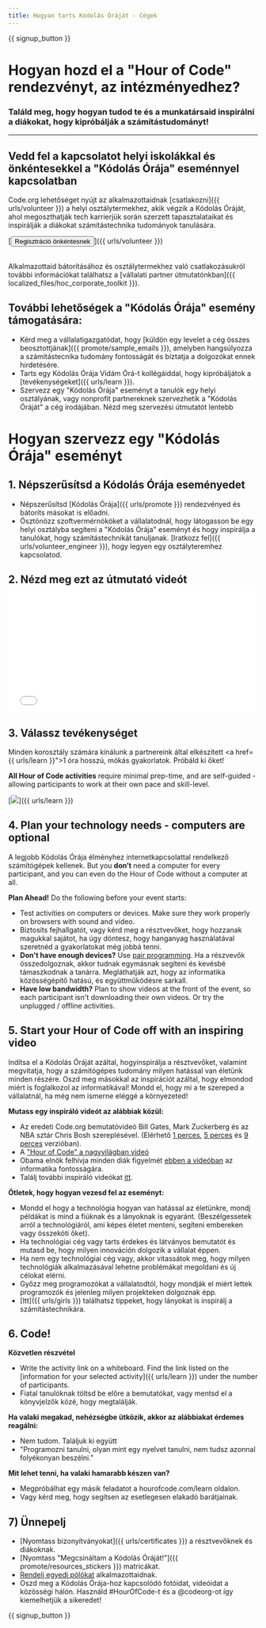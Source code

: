 ```yaml
---
title: Hogyan tarts Kódolás Óráját - Cégek
---
```


{{ signup_button }}

# Hogyan hozd el a "Hour of Code" rendezvényt, az intézményedhez?
### Találd meg, hogy hogyan tudod te és a munkatársaid inspirálni a diákokat, hogy kipróbálják a számítástudományt!

***

## Vedd fel a kapcsolatot helyi iskolákkal és önkéntesekkel a "Kódolás Órája" eseménnyel kapcsolatban
Code.org lehetőséget nyújt az alkalmazottaidnak [csatlakozni]({{ urls/volunteer }}) a helyi osztálytermekhez, akik végzik a Kódolás Óráját, ahol megoszthatják tech karrierjük során szerzett tapasztalataikat és inspirálják a diákokat számítástechnika tudományok tanulására.

[<button>Regisztráció önkéntesnek</button>]({{ urls/volunteer }})
<br>
<br>

Alkalmazottaid bátorításához és osztálytermekhez való csatlakozásukról további információkat találhatsz a [vállalati partner útmutatónkban]({{ localized_files/hoc_corporate_toolkit }}).

## További lehetőségek a "Kódolás Órája" esemény támogatására:

- Kérd meg a vállalatigazgatódat, hogy [küldön egy levelet a cég összes beosztottjának]({{ promote/sample_emails }}), amelyben hangsúlyozza a számítástecnika tudomány fontosságát és bíztatja a dolgozókat ennek hirdetésére.
- Tarts egy Kódolás Órája Vidám Órá-t kollégáiddal, hogy kipróbáljátok a [tevékenységeket]({{ urls/learn }}).
- Szervezz egy "Kódolás Órája" eseményt a tanulók egy helyi osztályának, vagy nonprofit partnereknek szervezhetik a "Kódolás Óráját" a cég irodájában.  Nézd meg szervezési útmutatót lentebb


# Hogyan szervezz egy "Kódolás Órája" eseményt

## 1. Népszerűsítsd a Kódolás Órája eseményedet
- Népszerűsítsd [Kódolás Órája]({{ urls/promote }}) rendezvényed és bátoríts másokat is előadni.
- Ösztönözz szoftvermérnököket a vállalatodnál, hogy látogasson be egy helyi osztályba segíteni a "Kódolás Órája" eseményt és hogy inspirálja a tanulókat, hogy számítástechnikát tanuljanak. [Iratkozz fel]({{ urls/volunteer_engineer }}), hogy legyen egy osztályteremhez kapcsolatod.

## 2. Nézd meg ezt az útmutató videót <iframe width="500" height="255" src="//www.youtube.com/embed/SrnvvWDm73k" frameborder="0" allowfullscreen mark="crwd-mark"></iframe>

## 3. Válassz tevékenységet
Minden korosztály számára kínálunk a partnereink által elkészített <a href={{ urls/learn }}">1 óra hosszú, mókás gyakorlatok</a>. Próbáld ki őket!

**All Hour of Code activities** require minimal prep-time, and are self-guided - allowing participants to work at their own pace and skill-level.

[<img src="/images/fit-700/tutorials.png" />]({{ urls/learn }})

## 4. Plan your technology needs - computers are optional

A legjobb Kódolás Órája élményhez internetkapcsolattal rendelkező számítógépek kellenek. But you **don’t** need a computer for every participant, and you can even do the Hour of Code without a computer at all.

**Plan Ahead!** Do the following before your event starts:

- Test activities on computers or devices. Make sure they work properly on browsers with sound and video.
- Biztosíts fejhallgatót, vagy kérd meg a résztvevőket, hogy hozzanak magukkal sajátot, ha úgy döntesz, hogy hanganyag használatával szeretnéd a gyakorlatokat még jobbá tenni.
- **Don't have enough devices?** Use [pair programming](https://www.youtube.com/watch?v=vgkahOzFH2Q). Ha a részvevők összedolgoznak, akkor tudnak egymásnak segíteni és kevésbé támaszkodnak a tanárra. Megláthatják azt, hogy az informatika közösségépítő hatású, és együttműködésre sarkall.
- **Have low bandwidth?** Plan to show videos at the front of the event, so each participant isn't downloading their own videos. Or try the unplugged / offline activities.

## 5.  Start your Hour of Code off with an inspiring video
Indítsa el a Kódolás Óráját azáltal, hogyinspirálja a résztvevőket, valamint megvitatja, hogy a számítógépes tudomány milyen hatással van életünk minden részére. Oszd meg másokkal az inspirációt azáltal, hogy elmondod miért is foglalkozol az informatikával! Mondd el, hogy mi a te szereped a vállalatnál, ha még nem ismerne eléggé a környezeted!

**Mutass egy inspiráló videót az alábbiak közül:**

- Az eredeti Code.org bemutatóvideó Bill Gates, Mark Zuckerberg és az NBA sztár Chris Bosh szereplésével. (Elérhető [1 perces](https://www.youtube.com/watch?v=qYZF6oIZtfc), [5 perces](https://www.youtube.com/watch?v=nKIu9yen5nc) és [9 perces](https://www.youtube.com/watch?v=dU1xS07N-FA) verzióban).
- A ["Hour of Code" a nagyvilágban videó](https://www.youtube.com/watch?v=KsOIlDT145A)
- Obama elnök felhívja minden diák figyelmét [ebben a videóban](https://www.youtube.com/watch?v=6XvmhE1J9PY) az informatika fontosságára.
- Találj további inspiráló videókat [itt](https://www.youtube.com/playlist?list=PLzdnOPI1iJNfpD8i4Sx7U0y2MccnrNZuP).

**Ötletek, hogy hogyan vezesd fel az eseményt:**

- Mondd el hogy a technológia hogyan van hatással az életünkre, mondj példákat is mind a fiúknak és a lányoknak is egyaránt. (Beszélgessetek arról a technológiáról, ami képes életet menteni, segíteni embereken vagy összeköti őket).
- Ha technológiai cég vagy tarts érdekes és látványos bemutatót és mutasd be, hogy milyen innováción dolgozik a vállalat éppen.
- Ha nem egy technológiai cég vagy, akkor vitassátok meg, hogy milyen technológiák alkalmazásával lehetne problémákat megoldani és új célokat elérni.
- Győzz meg programozókat a vállalatodtól, hogy mondják el miért lettek programozók és jelenleg milyen projekteken dolgoznak épp.
- [Itt]({{ urls/girls }}) találhatsz tippeket, hogy lányokat is inspirálj a számítástechnikára.

## 6. Code!
**Közvetlen részvétel**

- Write the activity link on a whiteboard. Find the link listed on the [information for your selected activity]({{ urls/learn }}) under the number of participants.
- Fiatal tanulóknak töltsd be előre a bemutatókat, vagy mentsd el a könyvjelzők közé, hogy megtalálják.

**Ha valaki megakad, nehézségbe ütközik, akkor az alábbiakat érdemes reagálni:**

- Nem tudom. Találjuk ki együtt
- "Programozni tanulni, olyan mint egy nyelvet tanulni, nem tudsz azonnal folyékonyan beszélni."

**Mit lehet tenni, ha valaki hamarabb készen van?**

- Megpróbálhat egy másik feladatot a hourofcode.com/learn oldalon.
- Vagy kérd meg, hogy segítsen az esetlegesen elakadó barátjainak.

## 7) Ünnepelj

- [Nyomtass bizonyítványokat]({{ urls/certificates }}) a résztvevőknek és diákoknak.
- [Nyomtass "Megcsináltam a Kódolás Óráját!"]({{ promote/resources_stickers }}) matricákat.
- [Rendelj egyedi pólókat](http://blog.code.org/post/132608499493/hour-of-code-shirts-and-more) alkalmazottaidnak.
- Oszd meg a Kódolás Órája-hoz kapcsolódó fotóidat, videóidat a közösségi hálón. Használd #HourOfCode-t és a @codeorg-ot így kiemelhetjük a sikeredet!

{{ signup_button }}
